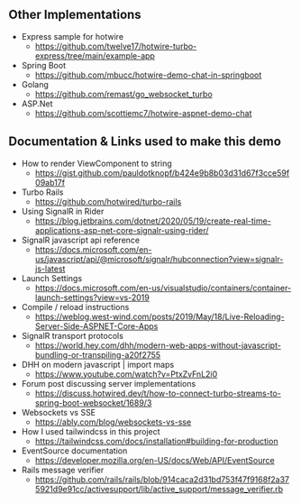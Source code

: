 ## Other Implementations

- Express sample for hotwire
	- https://github.com/twelve17/hotwire-turbo-express/tree/main/example-app
- Spring Boot
  - https://github.com/mbucc/hotwire-demo-chat-in-springboot
- Golang
  - https://github.com/remast/go_websocket_turbo
- ASP.Net
  - https://github.com/scottiemc7/hotwire-aspnet-demo-chat

## Documentation & Links used to make this demo

- How to render ViewComponent to string
	- https://gist.github.com/pauldotknopf/b424e9b8b03d31d67f3cce59f09ab17f
- Turbo Rails
	- https://github.com/hotwired/turbo-rails
- Using SignalR in Rider
	- https://blog.jetbrains.com/dotnet/2020/05/19/create-real-time-applications-asp-net-core-signalr-using-rider/
- SignalR javascript api reference
	- https://docs.microsoft.com/en-us/javascript/api/@microsoft/signalr/hubconnection?view=signalr-js-latest
- Launch Settings
	- https://docs.microsoft.com/en-us/visualstudio/containers/container-launch-settings?view=vs-2019
- Compile / reload instructions
	- https://weblog.west-wind.com/posts/2019/May/18/Live-Reloading-Server-Side-ASPNET-Core-Apps
- SignalR transport protocols
	- https://world.hey.com/dhh/modern-web-apps-without-javascript-bundling-or-transpiling-a20f2755
- DHH on modern javascript | import maps
	- https://www.youtube.com/watch?v=PtxZvFnL2i0
- Forum post discussing server implementations
	- https://discuss.hotwired.dev/t/how-to-connect-turbo-streams-to-spring-boot-websocket/1689/3
- Websockets vs SSE
	- https://ably.com/blog/websockets-vs-sse
- How I used tailwindcss in this project
	- https://tailwindcss.com/docs/installation#building-for-production
- EventSource documentation
	- https://developer.mozilla.org/en-US/docs/Web/API/EventSource
- Rails message verifier
	- https://github.com/rails/rails/blob/914caca2d31bd753f47f9168f2a375921d9e91cc/activesupport/lib/active_support/message_verifier.rb
